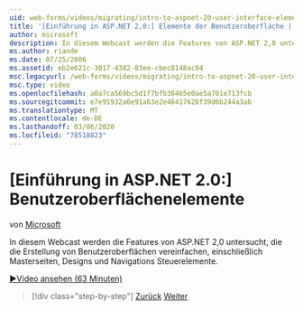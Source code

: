 ```yaml
---
uid: web-forms/videos/migrating/intro-to-aspnet-20-user-interface-elements
title: '[Einführung in ASP.NET 2,0:] Elemente der Benutzeroberfläche | Microsoft-Dokumentation'
author: microsoft
description: In diesem Webcast werden die Features von ASP.NET 2,0 untersucht, die die Erstellung von Benutzeroberflächen vereinfachen, einschließlich Masterseiten, Designs und Navigations Steuerelemente.
ms.author: riande
ms.date: 07/25/2006
ms.assetid: eb2e621c-3017-4382-83ee-cbec8148ac04
msc.legacyurl: /web-forms/videos/migrating/intro-to-aspnet-20-user-interface-elements
msc.type: video
ms.openlocfilehash: a0a7ca569bc5d1f7bfb38465e0ae5a701e713fcb
ms.sourcegitcommit: e7e91932a6e91a63e2e46417626f39d6b244a3ab
ms.translationtype: MT
ms.contentlocale: de-DE
ms.lasthandoff: 03/06/2020
ms.locfileid: "78518823"
---
```

# <a name="intro-to-aspnet-20-user-interface-elements"></a>[Einführung in ASP.NET 2.0:] Benutzeroberflächenelemente

von [Microsoft](https://github.com/microsoft)

In diesem Webcast werden die Features von ASP.NET 2,0 untersucht, die die Erstellung von Benutzeroberflächen vereinfachen, einschließlich Masterseiten, Designs und Navigations Steuerelemente.

[&#9654;Video ansehen (63 Minuten)](https://channel9.msdn.com/Blogs/ASP-NET-Site-Videos/intro-to-aspnet-20-user-interface-elements)

> [!div class="step-by-step"]
> [Zurück](intro-to-aspnet-20-aspnet-20-fundamentals.md)
> [Weiter](migrating-from-classic-asp-to-aspnet.md)
